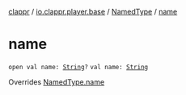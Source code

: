 [clappr](../../index.md) / [io.clappr.player.base](../index.md) / [NamedType](index.md) / [name](.)

# name

`open val name: `[`String`](https://kotlinlang.org/api/latest/jvm/stdlib/kotlin/-string/index.html)`?`
`val name: `[`String`](https://kotlinlang.org/api/latest/jvm/stdlib/kotlin/-string/index.html)

Overrides [NamedType.name](.)

